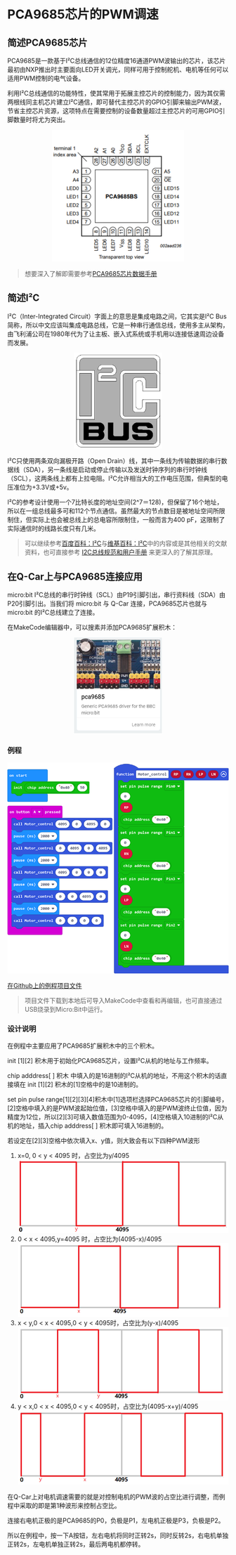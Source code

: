 # PCA9685芯片的PWM调速

## 简述PCA9685芯片

PCA9685是一款基于I²C总线通信的12位精度16通道PWM波输出的芯片，该芯片最初由NXP推出时主要面向LED开关调光，同样可用于控制舵机、电机等任何可以适用PWM控制的电气设备。

利用I²C总线通信的功能特性，使其常用于拓展主控芯片的控制能力，因为其仅需两根线同主机芯片建立I²C通信，即可替代主控芯片的GPIO引脚来输出PWM波，节省主控芯片资源，这项特点在需要控制的设备数量超过主控芯片的可用GPIO引脚数量时将尤为突出。

<div align=center>
<img src="../assets/PCA9685BS.png" width="300"/>
</div>

> 想要深入了解即需要参考[PCA9685芯片数据手册](https://www.nxp.com.cn/docs/en/data-sheet/PCA9685.pdf)


## 简述I²C

I²C（Inter-Integrated Circuit）字面上的意思是集成电路之间，它其实是I²C Bus简称，所以中文应该叫集成电路总线，它是一种串行通信总线，使用多主从架构，由飞利浦公司在1980年代为了让主板、嵌入式系统或手机用以连接低速周边设备而发展。

<div align=center>
<img src="../assets/I2C-bus-logo.png" width="200"/>
</div>

I²C只使用两条双向漏极开路（Open Drain）线，其中一条线为传输数据的串行数据线（SDA），另一条线是启动或停止传输以及发送时钟序列的串行时钟线（SCL），这两条线上都有上拉电阻。I²C允许相当大的工作电压范围，但典型的电压准位为+3.3V或+5v。

I²C的参考设计使用一个7比特长度的地址空间(2^7＝128)，但保留了16个地址，所以在一组总线最多可和112个节点通信。虽然最大的节点数目是被地址空间所限制住，但实际上也会被总线上的总电容所限制住，一般而言为400 pF，这限制了实际通信时的线路长度只有几米。

> 可以继续参考[百度百科：I²C](https://baike.baidu.com/item/I2C%E6%80%BB%E7%BA%BF/918424?fr=aladdin)与[维基百科：I²C](https://zh.wikipedia.org/wiki/I%C2%B2C)中的内容或是其他相关的文献资料，也可直接参考 [I2C总线规范和用户手册](https://www.nxp.com.cn/docs/en/user-guide/UM10204.pdf) 来更深入的了解其原理。

## 在Q-Car上与PCA9685连接应用

micro:bit I²C总线的串行时钟线（SCL）由P19引脚引出，串行资料线（SDA）由P20引脚引出。当我们将 micro:bit 与 Q-Car 连接，PCA9685芯片也就与 micro:bit 的I²C总线建立了连接。

在MakeCode编辑器中，可以搜素并添加PCA9685扩展积木：
<div align=center>
<img src="../assets/makecode-extensions-pca9685.png" width="200"/>
</div>

### 例程

<div align=center>
<img src="../assets/Q-Car_Motor_control_module.png" width="600"/>
</div>

[在Github上的例程项目文件](https://github.com/Wind-stormger/Makecode/blob/master/microbit-Q-Car_Motor_control_module.hex)

> 项目文件下载到本地后可导入MakeCode中查看和再编辑，也可直接通过USB烧录到Micro:Bit中运行。

### 设计说明

在例程中主要应用了PCA9685扩展积木中的三个积木。

init [1][2] 积木用于初始化PCA9685芯片，设置I²C从机的地址与工作频率。

chip adddress[ ] 积木 中填入的是16进制的I²C从机的地址，不用这个积木的话直接填在
init [1][2] 积木的[1]空格中的是10进制的。

set pin pulse range[1][2][3][4]积木中[1]选项栏选择PCA9685芯片的引脚编号，[2]空格中填入的是PWM波起始位值，[3]空格中填入的是PWM波终止位值，因为精度为12位，所以[2][3]可填入数值范围为0-4095，[4]空格填入10进制的I²C从机的地址，插入chip adddress[ ] 积木即可填入16进制的。

若设定在[2][3]空格中依次填入x、y值，则大致会有以下四种PWM波形

1. x=0, 0 < y < 4095 时，占空比为y/4095 ![](../assets/PWM-1.png)
2. 0 < x < 4095,y=4095 时，占空比为(4095-x)/4095 ![](../assets/PWM-2.png)
3. x < y,0 < x < 4095,0 < y < 4095时，占空比为(y-x)/4095 ![](../assets/PWM-3.png)
3. y < x,0 < x < 4095,0 < y < 4095时，占空比为(4095-x+y)/4095 ![](../assets/PWM-4.png)

在Q-Car上对电机调速需要的就是对控制电机的PWM波的占空比进行调整，而例程中采取的即是第1种波形来控制占空比。

连接右电机正极的是PCA9685的P0，负极是P1，左电机正极是P3，负极是P2。

所以在例程中，按一下A按钮，左右电机将同时正转2s，同时反转2s，右电机单独正转2s，左电机单独正转2s，最后两电机都停转。

